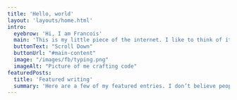 ```yaml
---
title: 'Hello, world'
layout: 'layouts/home.html'
intro:
  eyebrow: 'Hi, I am Francois'
  main: 'This is my little piece of the internet. I like to think of it as a digital garden. A landscape of tidbits that I find interesting or useful.'
  buttonText: "Scroll Down"
  buttonUrl: "#main-content"
  image: "/images/fb/typing.png"
  imageAlt: "Picture of me crafting code"
featuredPosts:
  title: 'Featured writing'
  summary: 'Here are a few of my featured entries. I don’t believe people visit blogs and have time to view every single article on a site. So instead here are the articles I would most like you to take a look at.'
---
```

